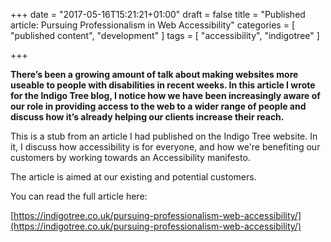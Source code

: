 +++
date = "2017-05-16T15:21:21+01:00"
draft = false
title = "Published article: Pursuing Professionalism in Web Accessibility"
categories = [
  "published content",
  "development"
]
tags = [ 
    "accessibility",
    "indigotree" 
]

+++

**There’s been a growing amount of talk about making websites more useable to people with disabilities in recent weeks. In this article I wrote for the Indigo Tree blog, I notice how we have been increasingly aware of our role in providing access to the web to a wider range of people and discuss how it’s already helping our clients increase their reach.**

This is a stub from an article I had published on the Indigo Tree website. In it, I discuss how accessibility is for everyone, and how we're benefiting our customers by working towards an Accessibility manifesto.

The article is aimed at our existing and potential customers.

You can read the full article here:

[https://indigotree.co.uk/pursuing-professionalism-web-accessibility/](https://indigotree.co.uk/pursuing-professionalism-web-accessibility/)